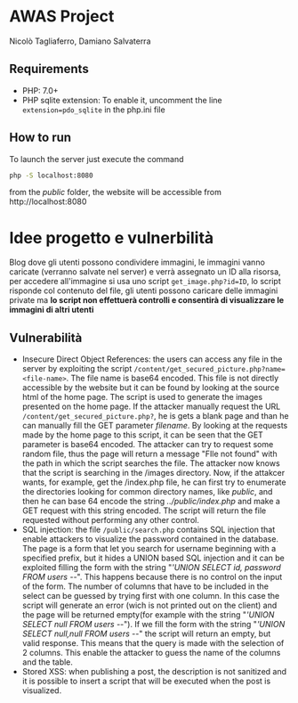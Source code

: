 # AWAS Project
Nicolò Tagliaferro, Damiano Salvaterra


## Requirements
- PHP: 7.0+
- PHP sqlite extension: To enable it, uncomment the line `extension=pdo_sqlite` in the php.ini file

## How to run
To launch the server just execute the command 
```bash
php -S localhost:8080
```
from the _public_ folder, the website will be accessible from http://localhost:8080


# Idee progetto e vulnerbilità
Blog dove gli utenti possono condividere immagini, le immagini vanno caricate (verranno salvate nel server) e verrà
assegnato un ID alla risorsa, per accedere all'immagine si usa uno script ```get_image.php?id=ID```, lo script risponde 
col contenuto del file, gli utenti possono caricare delle immagini 
private ma **lo script non effettuerà controlli e consentirà di visualizzare le immagini di altri utenti**


## Vulnerabilità
- Insecure Direct Object References: the users can access any file in the server by exploiting the script
  ```/content/get_secured_picture.php?name=<file-name>```. The file name is base64 encoded.
This file is not directly accessible by the website but it can be found by looking at the source html of the home page. The script is used to generate the images presented on the home page. If the attacker manually request the URL ```/content/get_secured_picture.php?```, he is gets a blank page and than he can manually fill the GET parameter *filename*. By looking at the requests made by the home page to this script, it can be seen that the GET parameter is base64 encoded. The attacker can try to request some random file, thus the page will return a message "FIle not found" with the path in which the script searches the file. The attacker now knows that the script is searching in the /images directory. Now, if the attakcer wants, for example, get the /index.php file, he can first try to enumerate the directories looking for common directory names, like *public*, and then he can base 64 encode the string *../public/index.php* and make a GET request with this string encoded. The script will return the file requested without performing any other control. 
- SQL injection: the file ```/public/search.php``` contains  SQL injection that enable attackers to visualize the password contained in the database. The page is a form that let you search for username beginning with a specified prefix, but it hides a UNION based SQL injection and it can be exploited filling the form with the string "*'UNION SELECT id, password FROM users --*". This happens because there is no control on the input of the form. The number of columns that have to be included in the select can be guessed by trying first with one column. In this case the script will generate an error (wich is not printed out on the client) and the page will be returned empty(for example with the string "*'UNION SELECT null FROM users --*"). If we fill the form with the string "*'UNION SELECT null,null FROM users --*" the script will return an empty, but valid response. This means that the query is made with the selection of 2 columns. This enable the attacker to guess the name of the columns and the table. 
- Stored XSS: when publishing a post, the description is not sanitized and it is possible to insert a script that will be executed when the post is visualized.